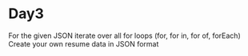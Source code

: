 # Day3

For the given JSON iterate over all for loops (for, for in, for of, forEach)
Create your own resume data in JSON format
